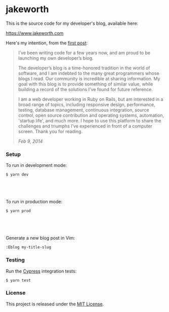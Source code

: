 # jakeworth

This is the source code for my developer's blog, available here:

https://www.jakeworth.com

Here's my intention, from the [first post](http://www.jakeworth.com/hello-world):

> I’ve been writing code for a few years now, and am proud to be launching my own
> developer’s blog.
>
> The developer’s blog is a time-honored tradition in the world of software, and
> I am indebted to the many great programmers whose blogs I read.  Our community
> is incredible at sharing information.  My goal with this blog is to provide
> something of similar value, while building a record of the solutions I've found
> for future reference.
>
> I am a web developer working in Ruby on Rails, but am interested in a broad
> range of topics, including responsive design, performance, testing, database
> management, continuous integration, source control, open source contribution
> and operating systems, automation, 'startup life', and much more.  I hope to
> use this platform to share the challenges and triumphs I’ve experienced in
> front of a computer screen.  Thank you for reading.
>
> *Feb 9, 2014*

### Setup

To run in development mode:

```shell
$ yarn dev





```

To run in production mode:

```shell
$ yarn prod





```

Generate a new blog post in Vim:

```
:Eblog my-title-slug
```

### Testing

Run the [Cypress](https://www.cypress.io/) integration tests:

```shell
$ yarn test
```

### License

This project is released under the [MIT License](http://www.opensource.org/licenses/MIT).
